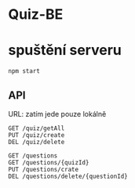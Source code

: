 # Quiz-BE

# spuštění serveru

```
npm start
```

## API

URL: zatím jede pouze lokálně

```
GET /quiz/getAll
PUT /quiz/create
DEL /quiz/delete

GET /questions
GET /questions/{quizId}
PUT /questions/crate
DEL /questions/delete/{questionId}
```
